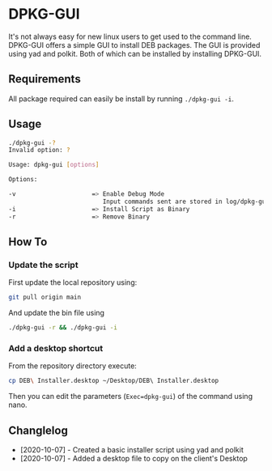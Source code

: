 # DPKG-GUI

It's not always easy for new linux users to get used to the command line. DPKG-GUI offers a simple GUI to install DEB packages. The GUI is provided using yad and polkit. Both of which can be installed by installing DPKG-GUI.

## Requirements

All package required can easily be install by running ```./dpkg-gui -i```.

## Usage

```bash
./dpkg-gui -?
Invalid option: ?

Usage: dpkg-gui [options]

Options:

-v                     => Enable Debug Mode
                          Input commands sent are stored in log/dpkg-gui/
-i                     => Install Script as Binary
-r                     => Remove Binary
```

## How To
### Update the script

First update the local repository using:
```bash
git pull origin main
```

And update the bin file using

```bash
./dpkg-gui -r && ./dpkg-gui -i
```
### Add a desktop shortcut

From the repository directory execute:
```bash
cp DEB\ Installer.desktop ~/Desktop/DEB\ Installer.desktop
```

Then you can edit the parameters (```Exec=dpkg-gui```) of the command using nano.

## Changlelog

 * [2020-10-07] - Created a basic installer script using yad and polkit
 * [2020-10-07] - Added a desktop file to copy on the client's Desktop
